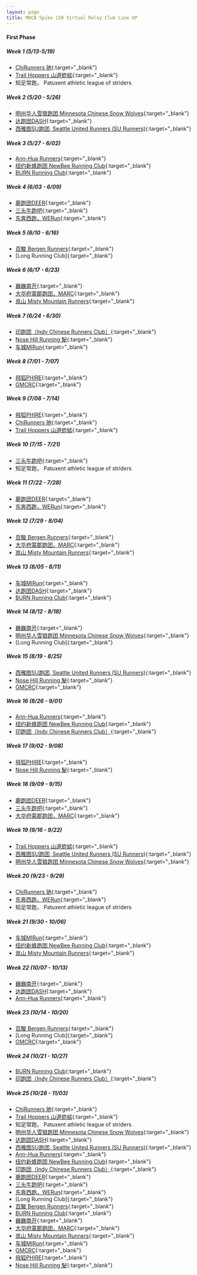 ```yaml
---
layout: page
title: MOCA Spike 150 Virtual Relay Club Line UP
---
```


#### First Phase ####

##### Week 1 (5/13-5/19) #####
  - [ChiRunners 驰](https://www.strava.com/clubs/chirunners){:target="_blank"}
  - [Trail Hoppers 山道蚱蜢](https://www.strava.com/clubs/452045){:target="_blank"}
  - 知足常跑， Patuxent athletic league of striders

##### Week 2 (5/20 - 5/26) #####
  - [明州华人雪狼跑团 Minnesota Chinese Snow Wolves](https://www.strava.com/clubs/snow-wolves-299365){:target="_blank"}
  - [达跑团DASH](https://www.strava.com/clubs/dashrungroup){:target="_blank"}
  - [西雅图SU跑团, Seattle United Runners (SU Runners)](https://www.strava.com/clubs/surunners){:target="_blank"}

##### Week 3 (5/27 - 6/02) #####  
  - [Ann-Hua Runners](https://www.strava.com/clubs/438046){:target="_blank"}
  - [纽约新蜂跑团 NewBee Running Club](https://www.strava.com/clubs/newbeerunners){:target="_blank"}
  - [BURN Running Club](https://www.strava.com/clubs/burnrunning){:target="_blank"}
  
##### Week 4 (6/03 - 6/09) #####  
  - [鹿跑团DEER](https://www.strava.com/clubs/DeerRunning){:target="_blank"}
  - [三头牛跑吧](https://www.strava.com/clubs/479503){:target="_blank"}
  - [东奔西跑，WERun](https://www.strava.com/clubs/WE_Run){:target="_blank"}
  
##### Week 5 (6/10 - 6/16) #####  
  - [百駿 Bergen Runners](https://www.strava.com/clubs/327007){:target="_blank"}
  - [Long Running Club]{:target="_blank"}

##### Week 6 (6/17 - 6/23) #####  
  - [巍巍南开](https://www.strava.com/clubs/nankai){:target="_blank"}
  - [大华府蒙郡跑团，MARC](https://www.strava.com/clubs/marc){:target="_blank"}
  - [岚山 Misty Mountain Runners](https://www.strava.com/clubs/MistyMountainRunners){:target="_blank"}
  
##### Week 7 (6/24 - 6/30) #####  
  - [印跑团（Indy Chinese Runners Club）](https://www.strava.com/clubs/Indychineserunner){:target="_blank"}
  - [Nose Hill Running 駜](https://www.strava.com/clubs/nosehillrunning){:target="_blank"}
  - [车城MIRun](https://www.strava.com/clubs/176328){:target="_blank"}

##### Week 8 (7/01 - 7/07) #####  
  - [飛狐PHIRE](https://www.strava.com/clubs/PhireRunners){:target="_blank"}
  - [GMCRC](){:target="_blank"}
  
##### Week 9 (7/08 - 7/14) #####  
  - [飛狐PHIRE](https://www.strava.com/clubs/PhireRunners){:target="_blank"}
  - [ChiRunners 驰](https://www.strava.com/clubs/chirunners){:target="_blank"}
  - [Trail Hoppers 山道蚱蜢](https://www.strava.com/clubs/452045){:target="_blank"}

##### Week 10 (7/15 - 7/21) #####  
  - [三头牛跑吧](https://www.strava.com/clubs/479503){:target="_blank"}
  - 知足常跑， Patuxent athletic league of striders
  
##### Week 11 (7/22 - 7/28) #####  
  - [鹿跑团DEER](https://www.strava.com/clubs/DeerRunning){:target="_blank"}
  - [东奔西跑，WERun](https://www.strava.com/clubs/WE_Run){:target="_blank"}
  
##### Week 12 (7/29 - 8/04) #####  
  - [百駿 Bergen Runners](https://www.strava.com/clubs/327007){:target="_blank"}
  - [大华府蒙郡跑团，MARC](https://www.strava.com/clubs/marc){:target="_blank"}
  - [岚山 Misty Mountain Runners](https://www.strava.com/clubs/MistyMountainRunners){:target="_blank"}

##### Week 13 (8/05 - 8/11) #####  
  - [车城MIRun](https://www.strava.com/clubs/176328){:target="_blank"}
  - [达跑团DASH](https://www.strava.com/clubs/dashrungroup){:target="_blank"}
  - [BURN Running Club](https://www.strava.com/clubs/burnrunning){:target="_blank"}

##### Week 14 (8/12 - 8/18) #####  
  - [巍巍南开](https://www.strava.com/clubs/nankai){:target="_blank"}
  - [明州华人雪狼跑团 Minnesota Chinese Snow Wolves](https://www.strava.com/clubs/snow-wolves-299365){:target="_blank"}
  - [Long Running Club]{:target="_blank"}

##### Week 15 (8/19 - 8/25) #####  
  - [西雅图SU跑团, Seattle United Runners (SU Runners)](https://www.strava.com/clubs/surunners){:target="_blank"}
  - [Nose Hill Running 駜](https://www.strava.com/clubs/nosehillrunning){:target="_blank"}
  - [GMCRC](){:target="_blank"}

##### Week 16 (8/26 - 9/01) #####  
  - [Ann-Hua Runners](https://www.strava.com/clubs/438046){:target="_blank"}
  - [纽约新蜂跑团 NewBee Running Club](https://www.strava.com/clubs/newbeerunners){:target="_blank"}
  - [印跑团（Indy Chinese Runners Club）](https://www.strava.com/clubs/Indychineserunner){:target="_blank"}
  
##### Week 17 (9/02 - 9/08) #####  
  - [飛狐PHIRE](https://www.strava.com/clubs/PhireRunners){:target="_blank"}
  - [Nose Hill Running 駜](https://www.strava.com/clubs/nosehillrunning){:target="_blank"}
  
##### Week 18 (9/09 - 9/15) #####  
  - [鹿跑团DEER](https://www.strava.com/clubs/DeerRunning){:target="_blank"}
  - [三头牛跑吧](https://www.strava.com/clubs/479503){:target="_blank"}
  - [大华府蒙郡跑团，MARC](https://www.strava.com/clubs/marc){:target="_blank"}

##### Week 19 (9/16 - 9/22) #####  
  - [Trail Hoppers 山道蚱蜢](https://www.strava.com/clubs/452045){:target="_blank"}
  - [西雅图SU跑团, Seattle United Runners (SU Runners)](https://www.strava.com/clubs/surunners){:target="_blank"}
  - [明州华人雪狼跑团 Minnesota Chinese Snow Wolves](https://www.strava.com/clubs/snow-wolves-299365){:target="_blank"}

##### Week 20 (9/23 - 9/29) #####  
  - [ChiRunners 驰](https://www.strava.com/clubs/chirunners){:target="_blank"}
  - [东奔西跑，WERun](https://www.strava.com/clubs/WE_Run){:target="_blank"}
  - 知足常跑， Patuxent athletic league of striders

##### Week 21 (9/30 - 10/06) #####  
  - [车城MIRun](https://www.strava.com/clubs/176328){:target="_blank"}
  - [纽约新蜂跑团 NewBee Running Club](https://www.strava.com/clubs/newbeerunners){:target="_blank"}
  - [岚山 Misty Mountain Runners](https://www.strava.com/clubs/MistyMountainRunners){:target="_blank"}

##### Week 22 (10/07 - 10/13) #####  
  - [巍巍南开](https://www.strava.com/clubs/nankai){:target="_blank"}
  - [达跑团DASH](https://www.strava.com/clubs/dashrungroup){:target="_blank"}
  - [Ann-Hua Runners](https://www.strava.com/clubs/438046){:target="_blank"}

##### Week 23 (10/14 - 10/20) #####  
  - [百駿 Bergen Runners](https://www.strava.com/clubs/327007){:target="_blank"}
  - [Long Running Club]{:target="_blank"}
  - [GMCRC](){:target="_blank"}

##### Week 24 (10/21 - 10/27) #####  
  - [BURN Running Club](https://www.strava.com/clubs/burnrunning){:target="_blank"}
  - [印跑团（Indy Chinese Runners Club）](https://www.strava.com/clubs/Indychineserunner){:target="_blank"}

##### Week 25 (10/28 - 11/03) #####  
  - [ChiRunners 驰](https://www.strava.com/clubs/chirunners){:target="_blank"}
  - [Trail Hoppers 山道蚱蜢](https://www.strava.com/clubs/452045){:target="_blank"}
  - 知足常跑， Patuxent athletic league of striders
  - [明州华人雪狼跑团 Minnesota Chinese Snow Wolves](https://www.strava.com/clubs/snow-wolves-299365){:target="_blank"}
  - [达跑团DASH](https://www.strava.com/clubs/dashrungroup){:target="_blank"}
  - [西雅图SU跑团, Seattle United Runners (SU Runners)](https://www.strava.com/clubs/surunners){:target="_blank"}
  - [Ann-Hua Runners](https://www.strava.com/clubs/438046){:target="_blank"}
  - [纽约新蜂跑团 NewBee Running Club](https://www.strava.com/clubs/newbeerunners){:target="_blank"}
  - [印跑团（Indy Chinese Runners Club）](https://www.strava.com/clubs/Indychineserunner){:target="_blank"}
  - [鹿跑团DEER](https://www.strava.com/clubs/DeerRunning){:target="_blank"}
  - [三头牛跑吧](https://www.strava.com/clubs/479503){:target="_blank"}
  - [东奔西跑，WERun](https://www.strava.com/clubs/WE_Run){:target="_blank"}
  - [Long Running Club]{:target="_blank"}
  - [百駿 Bergen Runners](https://www.strava.com/clubs/327007){:target="_blank"}
  - [BURN Running Club](https://www.strava.com/clubs/burnrunning){:target="_blank"}
  - [巍巍南开](https://www.strava.com/clubs/nankai){:target="_blank"}
  - [大华府蒙郡跑团，MARC](https://www.strava.com/clubs/marc){:target="_blank"}
  - [岚山 Misty Mountain Runners](https://www.strava.com/clubs/MistyMountainRunners){:target="_blank"}
  - [车城MIRun](https://www.strava.com/clubs/176328){:target="_blank"}
  - [GMCRC](){:target="_blank"}
  - [飛狐PHIRE](https://www.strava.com/clubs/PhireRunners){:target="_blank"}
  - [Nose Hill Running 駜](https://www.strava.com/clubs/nosehillrunning){:target="_blank"}

